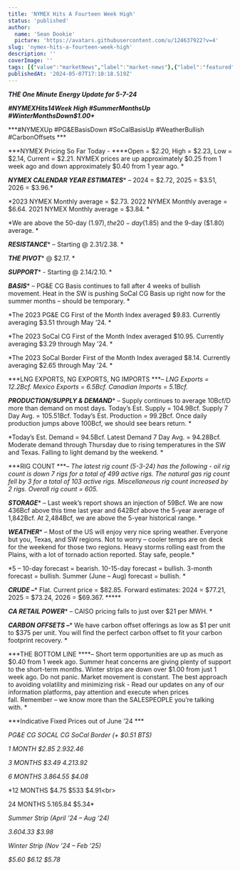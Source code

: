 ```yaml
---
title: 'NYMEX Hits A Fourteen Week High'
status: 'published'
author:
  name: 'Sean Dookie'
  picture: 'https://avatars.githubusercontent.com/u/124637922?v=4'
slug: 'nymex-hits-a-fourteen-week-high'
description: ''
coverImage: ''
tags: [{"value":"marketNews","label":"market-news"},{"label":"featured","value":"featured"},{"value":"oilAndGasIndustry","label":"Oil and Gas Industry"}]
publishedAt: '2024-05-07T17:10:18.519Z'
---
```


***THE One Minute Energy Update for 5-7-24***

***#NYMEXHits14Week High #SummerMonthsUp #WinterMonthsDown$1.00+***

\*\*\*#NYMEXUp #PG&EBasisDown #SoCalBasisUp #WeatherBullish #CarbonOffsets \*\*\*

\*\*\*NYMEX Pricing So Far Today - \*\*\*\*Open = $2.20, High = $2.23, Low = $2.14, Current = $2.21. NYMEX prices are up approximately $0.25 from 1 week ago and down approximately $0.40 from 1 year ago. \*

***NYMEX CALENDAR YEAR ESTIMATES***\* – 2024 = $2.72, 2025 = $3.51, 2026 = $3.96.\*

\*2023 NYMEX Monthly average = $2.73. 2022 NYMEX Monthly average = $6.64. 2021 NYMEX Monthly average = $3.84. \*

\*We are above the 50-day ($1.97), the 20-day ($1.85) and the 9-day ($1.80) average. \*

***RESISTANCE***\* – Starting @ $2.31/$2.38. \*

***THE PIVOT***\* @ $2.17. \*

***SUPPORT***\* - Starting @ $2.14/$2.10. \*

***BASIS***\* – PG&E CG Basis continues to fall after 4 weeks of bullish movement. Heat in the SW is pushing SoCal CG Basis up right now for the summer months – should be temporary. \*

\*The 2023 PG&E CG First of the Month Index averaged $9.83. Currently averaging $3.51 through May ’24. \*

\*The 2023 SoCal CG First of the Month Index averaged $10.95. Currently averaging $3.29 through May ’24. \*

\*The 2023 SoCal Border First of the Month Index averaged $8.14. Currently averaging $2.65 through May ’24. \*

\*\*\*LNG EXPORTS, NG EXPORTS, NG IMPORTS \*\*\**– LNG Exports = 12.2Bcf. Mexico Exports = 6.5Bcf. Canadian Imports = 5.1Bcf.*

***PRODUCTION/SUPPLY & DEMAND***\* – Supply continues to average 10Bcf/D more than demand on most days. Today’s Est. Supply = 104.9Bcf. Supply 7 Day Avg. = 105.51Bcf. Today’s Est. Production = 99.2Bcf. Once daily production jumps above 100Bcf, we should see bears return. \*

\*Today’s Est. Demand = 94.5Bcf. Latest Demand 7 Day Avg. = 94.28Bcf. Moderate demand through Thursday due to rising temperatures in the SW and Texas. Falling to light demand by the weekend. \*

\*\*\*RIG COUNT \*\*\**– The latest rig count (5-3-24) has the following - oil rig count is down 7 rigs for a total of 499 active rigs. The natural gas rig count fell by 3 for a total of 103 active rigs. Miscellaneous rig count increased by 2 rigs. Overall rig count = 605.*

***STORAGE***\* – Last week’s report shows an injection of 59Bcf. We are now 436Bcf above this time last year and 642Bcf above the 5-year average of 1,842Bcf. At 2,484Bcf, we are above the 5-year historical range. \*

***WEATHER***\* – Most of the US will enjoy very nice spring weather. Everyone but you, Texas, and SW regions. Not to worry – cooler temps are on deck for the weekend for those two regions. Heavy storms rolling east from the Plains, with a lot of tornado action reported. Stay safe, people.\*

\*5 – 10-day forecast = bearish. 10-15-day forecast = bullish. 3-month forecast = bullish. Summer (June – Aug) forecast = bullish. \*

***CRUDE –***\* Flat. Current price = $82.85. Forward estimates: 2024 = $77.21, 2025 = $73.24, 2026 = $69.367. \*\*\*\*\*

***CA RETAIL POWER***\* – CAISO pricing falls to just over $21 per MWH. \*

***CARBON OFFSETS –***\* We have carbon offset offerings as low as $1 per unit to $375 per unit. You will find the perfect carbon offset to fit your carbon footprint recovery. \*

\*\*\*THE BOTTOM LINE \*\*\*\*– Short term opportunities are up as much as $0.40 from 1 week ago. Summer heat concerns are giving plenty of support to the short-term months. Winter strips are down over $1.00 from just 1 week ago. Do not panic. Market movement is constant. The best approach to avoiding volatility and minimizing risk - Read our updates on any of our information platforms, pay attention and execute when prices fall. Remember – we know more than the SALESPEOPLE you’re talking with. \*

\*\*\*Indicative Fixed Prices out of June ’24 \*\*\*

*PG&E CG SOCAL CG SoCal Border (+ $0.51 BTS)*

*1 MONTH $2.85 $2.93 $2.46*

*3 MONTHS $3.49 $4.21 $3.92*

*6 MONTHS $3.86 $4.55 $4.08*

\*12 MONTHS $4.75 $533 $4.91&lt;br&gt;

24 MONTHS $5.16 $5.84 $5.34\*

*Summer Strip (April ’24 – Aug ‘24)*

*$3.60 $4.33 $3.98*

*Winter Strip (Nov ’24 – Feb ’25)*

*$5.60 $6.12 $5.78*